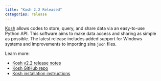 ```yaml
---
title: "Kosh 2.2 Released"
categories: release
---
```


[Kosh](https://github.com/LLNL/kosh) allows codes to store, query, and share data via an easy-to-use Python API. This software aims to make data access and sharing as simple as possible. The latest release includes added support for Windows systems and improvements to importing sina `json` files.

Learn more:

- [Kosh v2.2 release notes](https://github.com/LLNL/kosh/releases/tag/v2.2)
- [Kosh GitHub repo](https://github.com/LLNL/kosh)
- [Kosh installation instructions](https://github.com/LLNL/kosh/blob/stable/INSTALL.md)
